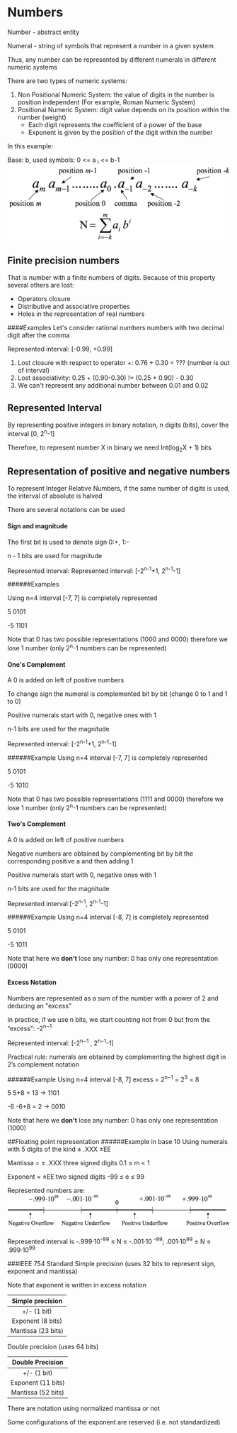 # Numbers

Number - abstract entity

Numeral - string of symbols that represent a number in a given
system

Thus, any number can be represented by different numerals in
different numeric systems

There are two types of numeric systems:

1. Non Positional Numeric System: the value of digits in the number
is position independent (For example, Roman Numeric System)
2. Positional Numeric System: digit value depends on its position
within the number (weight)
    * Each digit represents the coefficient of a power of the base
    * Exponent is given by the position of the digit within the number

In this example:

Base: b, used symbols: 0 <= a <sub>i</sub> <= b-1
![example of number representation][example_of_positional_number_representation]

## Finite precision numbers
That is number with a finite numbers of digits. Because of this property several others are lost:
* Operators closure
* Distributive and associative properties
* Holes in the representation of real numbers

####Examples
Let's consider rational numbers numbers with two decimal
digit after the comma

Represented interval: [-0.99, +0.99]
1. Lost closure with respect to operator +: 0.76 + 0.30 = ??? (number is out of interval)
2. Lost associativity: 0.25 + (0.90-0.30) != (0.25 + 0.90) - 0.30
3. We can't represent any additional number between 0.01 and 0.02

## Represented Interval
By representing positive integers in binary notation, n digits
(bits), cover the interval [0, 2<sup>n</sup>-1]

Therefore, to represent number X in binary we need Int(log<sub>2</sub>X + 1) bits

## Representation of positive and negative numbers
To represent Integer Relative Numbers, if the same number of
digits is used, the interval of absolute is halved

There are several notations can be used

#### Sign and magnitude
The first bit is used to denote sign 0:+, 1:-

n - 1 bits are used for magnitude

Represented interval: Represented interval: [-2<sup>n-1</sup>+1, 2<sup>n-1</sup>-1]

######Examples

Using n=4 interval [-7, 7] is completely represented

5 0101

-5 1101

Note that 0 has two possible representations (1000 and 0000) therefore we lose 1 number (only 2<sup>n</sup>-1 numbers can be represented)

#### One's Complement
A 0 is added on left of positive numbers

To change sign the numeral is complemented bit by bit (change 0 to 1 and 1  to 0)

Positive numerals start with 0, negative ones with 1

n-1 bits are used for the magnitude

Represented interval: [-2<sup>n-1</sup>+1, 2<sup>n-1</sup>-1]

######Example
Using n=4 interval [-7, 7] is completely represented

5 0101
 
-5 1010

Note that 0 has two possible representations (1111 and 0000) therefore we lose 1 number (only 2<sup>n</sup>-1 numbers can be represented)
#### Two's Complement
A 0 is added on left of positive numbers

Negative numbers are obtained by complementing bit by bit the
corresponding positive a and then adding 1

Positive numerals start with 0, negative ones with 1

n-1 bits are used for the magnitude

Represented interval:[-2<sup>n-1</sup>, 2<sup>n-1</sup>-1]

######Example
Using n=4 interval [-8, 7] is completely represented

5 0101

-5 1011

Note that here we <b>don't</b> lose any number: 0 has only one representation (0000)
#### Excess Notation
Numbers are represented as a sum of the number with a power of 2
and deducing an "excess"

In practice, if we use n bits, we start counting not from 0 but from
the “excess": -2<sup>n−1</sup>

Represented interval: [-2<sup>n−1</sup> , 2<sup>n−1</sup>-1]

Practical rule: numerals are obtained by complementing the highest
digit in 2’s complement notation

######Example
Using n=4 interval [-8, 7] excess = 2<sup>n−1</sup> = 2<sup>3</sup> = 8

5 5+8 = 13 → 1101

-6 -6+8 = 2 → 0010

Note that here we <b>don't</b> lose any number: 0 has only one representation (1000)

##Floating point representation
######Example in base 10
Using numerals with 5 digits of the kind ± .XXX ±EE

Mantissa = ± .XXX three signed digits 0.1 ≤ m < 1

Exponent = ±EE two signed digits -99 ≤ e ≤ 99

Represented numbers are:
![represented numbers][floating_point_number_representations_base_10]

Represented interval is
-.999·10<sup>-99</sup> ≤ N ≤ -.001·10 <sup>-99</sup>; .001·10<sup>99</sup> ≤ N ≤ .999·10<sup>99</sup>

###IEEE 754 Standard 
Simple precision (uses 32 bits to represent sign, exponent and mantissa)

Note that exponent is written in excess notation

|Simple precision|
|:-------------:|
|+/- (1 bit)|
|Exponent (8 bits)|
|Mantissa (23 bits)|

Double precision (uses 64 bits)

|Double Precision|
|:-------------:|
|+/- (1 bit)|
|Exponent (11 bits)|
|Mantissa (52 bits)|

There are notation using normalized mantissa or not

Some configurations of the exponent are reserved (i.e. not
standardized)


[example_of_positional_number_representation]: ./images/example_of_positional_number_representation.png
[floating_point_number_representations_base_10]: ./images/floating_point_number_representations_base_10.png